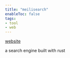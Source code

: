 ```yaml
---
title: "meilisearch"
enableToc: false
tags:
- tool
- web
---
```

[website](https://www.meilisearch.com/)

a search engine built with rust